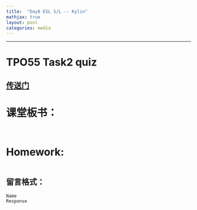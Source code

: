 ```yaml
---
title:  "Day8 ESL S/L -- Kylin"
mathjax: true
layout: post
categories: media
---
```

---
# TPO55 Task2 quiz 
[传送门](https://quizizz.com)
---

# 课堂板书：

```


```
# Homework:

```

```
## 留言格式：
```Name ``` <br>
```Response```
